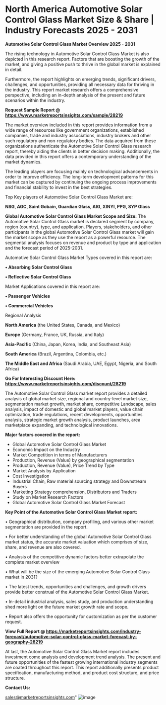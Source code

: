# North America Automotive Solar Control Glass Market Size & Share | Industry Forecasts 2025 - 2031

<Strong> Automotive Solar Control Glass Market Overview 2025 - 2031</strong>

The rising technology in Automotive Solar Control Glass Market is also depicted in this research report. Factors that are boosting the growth of the market, and giving a positive push to thrive in the global market is explained in detail.

Furthermore, the report highlights on emerging trends, significant drivers, challenges, and opportunities, providing all necessary data for thriving in the industry. This report market research offers a comprehensive perspective, including an in-depth analysis of the present and future scenarios within the industry.

<strong>Request Sample Report @ <a href=https://www.marketreportsinsights.com/sample/28219>https://www.marketreportsinsights.com/sample/28219</a></strong>

The market overview included in this report provides information from a wide range of resources like government organizations, established companies, trade and industry associations, industry brokers and other such regulatory and non-regulatory bodies. The data acquired from these organizations authenticate the Automotive Solar Control Glass research report, thereby aiding the clients in better decision making. Additionally, the data provided in this report offers a contemporary understanding of the market dynamics.

The leading players are focusing mainly on technological advancements in order to improve efficiency. The long-term development patterns for this market can be captured by continuing the ongoing process improvements and financial stability to invest in the best strategies.

Top Key players of Automotive Solar Control Glass Market are:

<strong>NSG, AGC, Saint Gobain, Guardian Glass, AIG, XINYI, PPG, SYP Glass</strong>

<strong><b>Global Automotive Solar Control Glass Market Scope and Size:</b></strong>
The Automotive Solar Control Glass market is declared segment by company, region (country), type, and application. Players, stakeholders, and other participants in the global Automotive Solar Control Glass market will gain the market scope as they use the report as a powerful resource. The segmental analysis focuses on revenue and product by type and application and the forecast period of 2025-2031.

Automotive Solar Control Glass Market Types covered in this report are:

<strong>• Absorbing Solar Control Glass

• Reflective Solar Control Glass</strong>

Market Applications covered in this report are:

<strong>• Passenger Vehicles

• Commercial Vehicles</strong> 

Regional Analysis

<strong>North America</strong> (the United States, Canada, and Mexico)

<strong>Europe</strong> (Germany, France, UK, Russia, and Italy)

<strong>Asia-Pacific</strong> (China, Japan, Korea, India, and Southeast Asia)

<strong>South America</strong> (Brazil, Argentina, Colombia, etc.)

<strong>The Middle East and Africa</strong> (Saudi Arabia, UAE, Egypt, Nigeria, and South Africa)

<strong>Go For Interesting Discount Here: <a href=https://www.marketreportsinsights.com/discount/28219>https://www.marketreportsinsights.com/discount/28219</a></strong>

The Automotive Solar Control Glass market report provides a detailed analysis of global market size, regional and country-level market size, segmentation market growth, market share, competitive Landscape, sales analysis, impact of domestic and global market players, value chain optimization, trade regulations, recent developments, opportunities analysis, strategic market growth analysis, product launches, area marketplace expanding, and technological innovations.

<strong><b>Major factors covered in the report:</b></strong>
<ul>
  <li>Global Automotive Solar Control Glass Market </li>
  <li>Economic Impact on the Industry</li>
  <li>Market Competition in terms of Manufacturers</li>
  <li>Production, Revenue (Value) by geographical segmentation</li>
  <li>Production, Revenue (Value), Price Trend by Type</li>
  <li>Market Analysis by Application</li>
  <li>Cost Investigation</li>
  <li>Industrial Chain, Raw material sourcing strategy and Downstream Buyers</li>
  <li>Marketing Strategy comprehension, Distributors and Traders</li>
  <li>Study on Market Research Factors</li>
  <li>Global Automotive Solar Control Glass Market Forecast</li>
</ul>

<strong><b>Key Point of the Automotive Solar Control Glass Market report:</b></strong>

• Geographical distribution, company profiling, and various other market segmentation are provided in the report.

• For better understanding of the global Automotive Solar Control Glass market status, the accurate market valuation which comprises of size, share, and revenue are also covered.

• Analysis of the competitive dynamic factors better extrapolate the complete market overview

• What will be the size of the emerging Automotive Solar Control Glass market in 2031?

• The latest trends, opportunities and challenges, and growth drivers provide better construal of the Automotive Solar Control Glass Market.

• In-detail industrial analysis, sales study, and production understanding shed more light on the future market growth rate and scope.

• Report also offers the opportunity for customization as per the customer request.

<strong><b>View Full Report @ <a href=https://marketreportsinsights.com/industry-forecast/automotive-solar-control-glass-market-forecast-by-geography-28219>https://marketreportsinsights.com/industry-forecast/automotive-solar-control-glass-market-forecast-by-geography-28219</a></b></strong>


At last, the Automotive Solar Control Glass Market report includes investment come analysis and development trend analysis. The present and future opportunities of the fastest growing international industry segments are coated throughout this report. This report additionally presents product specification, manufacturing method, and product cost structure, and price structure.

<strong>Contact Us:</strong>

sales@marketreportsinsights.com"
![image](https://github.com/user-attachments/assets/3257ea05-7dba-4534-84dc-b3d0871e7b95)
